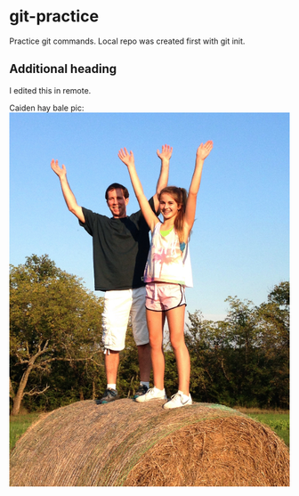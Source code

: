 # git-practice
Practice git commands. Local repo was created first with git init.

## Additional heading
I edited this in remote.

Caiden hay bale pic:
![test](caidenHayBale.jpg)
